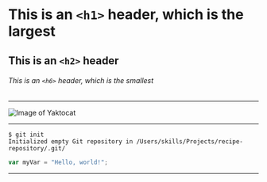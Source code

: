 # This is an `<h1>` header, which is the largest

## This is an `<h2>` header

###### This is an `<h6>` header, which is the smallest

---

![Image of Yaktocat](https://octodex.github.com/images/yaktocat.png)

---

```
$ git init
Initialized empty Git repository in /Users/skills/Projects/recipe-repository/.git/
```

``` javascript
var myVar = "Hello, world!";
```

---

